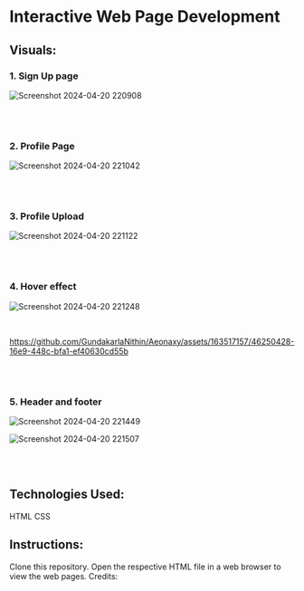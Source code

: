 # Interactive Web Page Development


## Visuals:
### 1. Sign Up page

 ![Screenshot 2024-04-20 220908](https://github.com/GundakarlaNithin/Aeonaxy/assets/163517157/d8e31b57-ce4f-478e-a4b4-357558a95256)

 <br><br>

### 2. Profile Page

![Screenshot 2024-04-20 221042](https://github.com/GundakarlaNithin/Aeonaxy/assets/163517157/9fef6c4f-5071-41f5-b05f-a5df2c4de922)

<br><br>

### 3. Profile Upload

![Screenshot 2024-04-20 221122](https://github.com/GundakarlaNithin/Aeonaxy/assets/163517157/85d64497-affc-46ac-9132-a29c2d27aefc)

<br><br>

### 4. Hover effect

![Screenshot 2024-04-20 221248](https://github.com/GundakarlaNithin/Aeonaxy/assets/163517157/d94a62ee-2165-4ef6-8aa2-ae8868c67a28)

<br>

https://github.com/GundakarlaNithin/Aeonaxy/assets/163517157/46250428-16e9-448c-bfa1-ef40630cd55b


<br><br>

### 5. Header and footer

![Screenshot 2024-04-20 221449](https://github.com/GundakarlaNithin/Aeonaxy/assets/163517157/fe809453-de37-409c-8941-cd3678c67f6d)

![Screenshot 2024-04-20 221507](https://github.com/GundakarlaNithin/Aeonaxy/assets/163517157/16c049eb-b592-45a0-b102-906717b763d6)


<br><br>

## Technologies Used:
HTML
CSS

## Instructions:
Clone this repository.
Open the respective HTML file in a web browser to view the web pages.
Credits:
